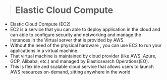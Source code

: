># Elastic Cloud Compute
* Elastic Cloud Compute (EC2)
* EC2 is a service that you can able to deploy application in the cloud and can able to configure security and networking and manage the instances in the Virtual server that is provided by AWS.
* Without the need of the physical hardware , you can use EC2 to run your applications in a virtual machine.
* That virtual machine is maintained by cloud provider (like AWS, Azure, GCP, Alibaba, etc.) and managed by Elasticsearch Operations(EO).
* This is flexible and scalable cloud service that allows users to launch AWS resources on-demand, sitting anywhere in the world